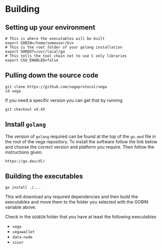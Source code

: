 # Building

## Setting up your environment
``` code
# This is where the executables will be built
export GOBIN=/home/someuser/bin
# This is the root folder of your golang installation
export GOROOT=/usr/local/go
# This tells the tool chain not to use C only libraries
export CGO_ENABLED=false
```

## Pulling down the source code
``` script
git clone https://github.com/vegaprotocol/vega
cd vega
```

If you need a specific version you can get that by running

``` script
git checkout vX.XX
``` 

## Install `golang`
The version of `golang` required can be found at the top of the `go.mod` file in the root of the vega repository. To install the software follow the link below and choose the correct version and platform you require. Then follow the instructions given.

`https://go.dev/dl/`


## Building the executables

``` script
go install ./...
```

This will download any required dependencies and then build the executables and move them to the folder you selected with the GOBIN variable above.

Check in the `$GOBIN` folder that you have at least the following executables

* `vega`
* `vegawallet`
* `data-node`
* `visor`





